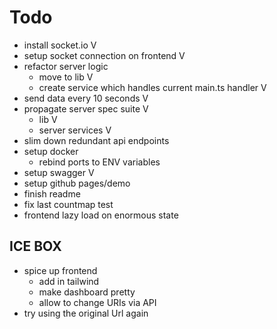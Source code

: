 # Todo
- install socket.io V
- setup socket connection on frontend V
- refactor server logic
  - move to lib V
  - create service which handles current main.ts handler V
- send data every 10 seconds V
- propagate server spec suite V
  - lib V
  - server services V
- slim down redundant api endpoints
- setup docker
  - rebind ports to ENV variables
- setup swagger V
- setup github pages/demo
- finish readme
- fix last countmap test
- frontend lazy load on enormous state

## ICE BOX
- spice up frontend
  - add in tailwind
  - make dashboard pretty
  - allow to change URIs via API
- try using the original Url again

